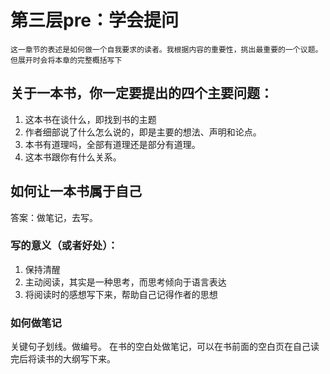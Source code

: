 # 第三层pre：学会提问

```
这一章节的表述是如何做一个自我要求的读者。我根据内容的重要性，挑出最重要的一个议题。但展开时会将本章的完整概括写下
```

## 关于一本书，你一定要提出的四个主要问题：

1. 这本书在谈什么，即找到书的主题
2. 作者细部说了什么怎么说的，即是主要的想法、声明和论点。
3. 本书有道理吗，全部有道理还是部分有道理。
4. 这本书跟你有什么关系。


## 如何让一本书属于自己

答案：做笔记，去写。

### 写的意义（或者好处）：

1. 保持清醒
2. 主动阅读，其实是一种思考，而思考倾向于语言表达
3. 将阅读时的感想写下来，帮助自己记得作者的思想

### 如何做笔记

关键句子划线。做编号。
在书的空白处做笔记，可以在书前面的空白页在自己读完后将读书的大纲写下来。